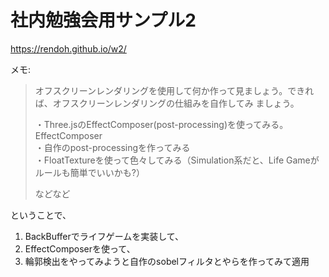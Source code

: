 # 社内勉強会用サンプル2

https://rendoh.github.io/w2/

メモ:

> オフスクリーンレンダリングを使用して何か作って見ましょう。できれば、オフスクリーンレンダリングの仕組みを自作してみ ましょう。
>
> ・Three.jsのEffectComposer(post-processing)を使ってみる。EffectComposer  
> ・自作のpost-processingを作ってみる  
> ・FloatTextureを使って色々してみる（Simulation系だと、Life Gameがルールも簡単でいいかも?）
>
> などなど

ということで、

1. BackBufferでライフゲームを実装して、
2. EffectComposerを使って、
3. 輪郭検出をやってみようと自作のsobelフィルタとやらを作ってみて適用
